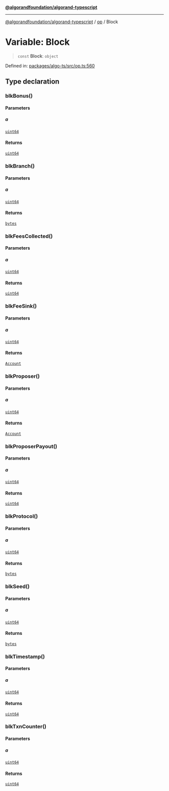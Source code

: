 [**@algorandfoundation/algorand-typescript**](../../../README.md)

***

[@algorandfoundation/algorand-typescript](../../../README.md) / [op](../README.md) / Block

# Variable: Block

> `const` **Block**: `object`

Defined in: [packages/algo-ts/src/op.ts:560](https://github.com/algorandfoundation/puya-ts/blob/main/packages/algo-ts/src/op.ts#L560)

## Type declaration

### blkBonus()

#### Parameters

##### a

[`uint64`](../../../type-aliases/uint64.md)

#### Returns

[`uint64`](../../../type-aliases/uint64.md)

### blkBranch()

#### Parameters

##### a

[`uint64`](../../../type-aliases/uint64.md)

#### Returns

[`bytes`](../../../type-aliases/bytes.md)

### blkFeesCollected()

#### Parameters

##### a

[`uint64`](../../../type-aliases/uint64.md)

#### Returns

[`uint64`](../../../type-aliases/uint64.md)

### blkFeeSink()

#### Parameters

##### a

[`uint64`](../../../type-aliases/uint64.md)

#### Returns

[`Account`](../../../type-aliases/Account.md)

### blkProposer()

#### Parameters

##### a

[`uint64`](../../../type-aliases/uint64.md)

#### Returns

[`Account`](../../../type-aliases/Account.md)

### blkProposerPayout()

#### Parameters

##### a

[`uint64`](../../../type-aliases/uint64.md)

#### Returns

[`uint64`](../../../type-aliases/uint64.md)

### blkProtocol()

#### Parameters

##### a

[`uint64`](../../../type-aliases/uint64.md)

#### Returns

[`bytes`](../../../type-aliases/bytes.md)

### blkSeed()

#### Parameters

##### a

[`uint64`](../../../type-aliases/uint64.md)

#### Returns

[`bytes`](../../../type-aliases/bytes.md)

### blkTimestamp()

#### Parameters

##### a

[`uint64`](../../../type-aliases/uint64.md)

#### Returns

[`uint64`](../../../type-aliases/uint64.md)

### blkTxnCounter()

#### Parameters

##### a

[`uint64`](../../../type-aliases/uint64.md)

#### Returns

[`uint64`](../../../type-aliases/uint64.md)

